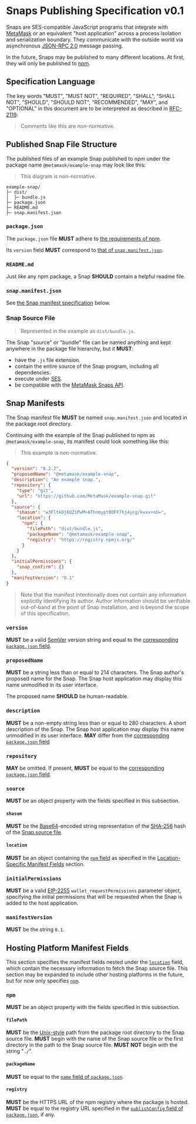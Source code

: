 # Snaps Publishing Specification v0.1

Snaps are SES-compatible JavaScript programs that integrate with [MetaMask] or an equivalent "host application" across a process isolation and serialization boundary.
They communicate with the outside world via asynchronous [JSON-RPC 2.0] message passing.

In the future, Snaps may be published to many different locations.
At first, they will only be published to [npm].

## Specification Language

The key words "MUST", "MUST NOT", "REQUIRED", "SHALL", "SHALL NOT", "SHOULD", "SHOULD NOT", "RECOMMENDED", "MAY", and "OPTIONAL" in this document are to be interpreted as described in [RFC-2119](https://www.ietf.org/rfc/rfc2119.txt).

> Comments like this are non-normative.

## Published Snap File Structure

The published files of an example Snap published to npm under the package name `@metamask/example-snap` may look like this:

> This diagram is non-normative.

```text
example-snap/
├─ dist/
│  ├─ bundle.js
├─ package.json
├─ README.md
├─ snap.manifest.json
```

### `package.json`

The `package.json` file **MUST** adhere to [the requirements of npm](https://docs.npmjs.com/cli/v7/configuring-npm/package-json).

Its `version` field **MUST** correspond to [that of `snap.manifest.json`](#version).

### `README.md`

Just like any npm package, a Snap **SHOULD** contain a helpful readme file.

### `snap.manifest.json`

See [the Snap manifest specification](#snap-manifests) below.

### Snap Source File

> Represented in the example as `dist/bundle.js`.

The Snap "source" or "bundle" file can be named anything and kept anywhere in the package file hierarchy, but it **MUST**:

- have the `.js` file extension.
- contain the entire source of the Snap program, including all dependencies.
- execute under [SES].
- be compatible with the [MetaMask Snaps API](#snap-source-file). <!-- TODO: Add link -->

## Snap Manifests

The Snap manifest file **MUST** be named `snap.manifest.json` and located in the package root directory.

Continuing with the example of the Snap published to npm as `@metamask/example-snap`, its manifest could look something like this:

> This example is non-normative.

```json
{
  "version": "0.2.2",
  "proposedName": "@metamask/example-snap",
  "description": "An example snap.",
  "repository": {
    "type": "git",
    "url": "https://github.com/MetaMask/example-snap.git"
  },
  "source": {
    "shasum": "w3FltkDjKQZiPwM+AThnmypt0OFF7hj4ycg/kxxv+nU=",
    "location": {
      "npm": {
        "filePath": "dist/bundle.js",
        "packageName": "@metamask/example-snap",
        "registry": "https://registry.npmjs.org/"
      }
    }
  },
  "initialPermissions": {
    "snap_confirm": {}
  },
  "manifestVersion": "0.1"
}
```

> Note that the manifest intentionally does not contain any information explicitly identifying its author.
> Author information should be verifiable out-of-band at the point of Snap installation, and is beyond the scope of this specification.

### `version`

**MUST** be a valid [SemVer] version string and equal to the [corresponding `package.json` field](https://docs.npmjs.com/cli/v7/configuring-npm/package-json#version).

### `proposedName`

**MUST** be a string less than or equal to 214 characters. <!-- This is what npm uses for the `name` field. -->
The Snap author's proposed name for the Snap.
The Snap host application may display this name unmodified in its user interface.

The proposed name **SHOULD** be human-readable.

### `description`

**MUST** be a non-empty string less than or equal to 280 characters. <!-- As of 2021, a Twitter post. -->
A short description of the Snap.
The Snap host application may display this name unmodified in its user interface.
**MAY** differ from the [corresponding `package.json` field](https://docs.npmjs.com/cli/v7/configuring-npm/package-json#description-1)

### `repository`

**MAY** be omitted.
If present, **MUST** be equal to the [corresponding `package.json` field](https://docs.npmjs.com/cli/v7/configuring-npm/package-json#repository).

### `source`

**MUST** be an object property with the fields specified in this subsection.

#### `shasum`

**MUST** be the [Base64]-encoded string representation of the [SHA-256] hash of the [Snap source file](#dist-bundle-js).

#### `location`

**MUST** be an object containing the [`npm` field](#npm) as specified in the [Location-Specific Manifest Fields](#hosting-platform-manifest-fields) section.

### `initialPermissions`

**MUST** be a valid [EIP-2255] `wallet_requestPermissions` parameter object, specifying the initial permissions that will be requested when the Snap is added to the host application.

### `manifestVersion`

**MUST** be the string `0.1`.

## Hosting Platform Manifest Fields

This section specifies the manifest fields nested under the [`location`](#location) field, which contain the necessary information to fetch the Snap source file.
This section may be expanded to include other hosting platforms in the future, but for now only specifies [`npm`](#npm).

### `npm`

**MUST** be an object property with the fields specified in this subsection.

#### `filePath`

**MUST** be the [Unix-style](https://en.wikipedia.org/wiki/Unix_filesystem) path from the package root directory to the Snap source file.
**MUST** begin with the name of the Snap source file or the first directory in the path to the Snap source file.
**MUST NOT** begin with the string "`./`".

#### `packageName`

**MUST** be equal to the [`name` field of `package.json`](https://docs.npmjs.com/cli/v7/configuring-npm/package-json#name).

#### `registry`

**MUST** be the HTTPS URL of the npm registry where the package is hosted.
**MUST** be equal to the registry URL specified in the [`publishConfig` field of `package.json`](https://docs.npmjs.com/cli/v7/configuring-npm/package-json#publishconfig), if any.

[base64]: https://developer.mozilla.org/en-US/docs/Glossary/Base64
[eip-2255]: https://eips.ethereum.org/EIPS/eip-2255
[json-rpc 2.0]: https://www.jsonrpc.org/specification
[metamask]: https://metamask.io
[npm]: https://npmjs.com
[sha-256]: https://en.wikipedia.org/wiki/SHA-2
[semver]: https://semver.org/
[ses]: https://agoric.com/documentation/guides/js-programming/ses/ses-guide.html
